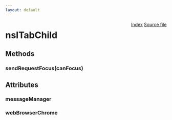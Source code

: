 ```yaml
---
layout: default
---
```

<div class='links' style='float:right'><a href="../index.html">Index</a>
<a href="http://dxr.mozilla.org/mozilla-central/source/dom/interfaces/base/nsITabChild.idl">Source file</a>
</div>

# nsITabChild #

## Methods ##

### sendRequestFocus(canFocus) ###

## Attributes ##

### messageManager ###

### webBrowserChrome ###
